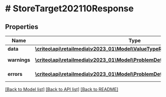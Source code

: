 # # StoreTarget202110Response

## Properties

Name | Type | Description | Notes
------------ | ------------- | ------------- | -------------
**data** | [**\criteo\api\retailmedia\v2023_01\Model\ValueTypeResourceOfStoreTarget202110**](ValueTypeResourceOfStoreTarget202110.md) |  | [optional]
**warnings** | [**\criteo\api\retailmedia\v2023_01\Model\ProblemDetails[]**](ProblemDetails.md) |  | [optional] [readonly]
**errors** | [**\criteo\api\retailmedia\v2023_01\Model\ProblemDetails[]**](ProblemDetails.md) |  | [optional] [readonly]

[[Back to Model list]](../../README.md#models) [[Back to API list]](../../README.md#endpoints) [[Back to README]](../../README.md)
